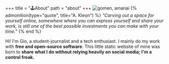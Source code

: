 +++
title = "🕹️About"
path = "about"
+++
![gomen, amanai](/imgs/amanai.jpg) 
{% admonition(type="quote", title="A. Kleon") %}
*"Carving out a space for yourself online, somewhere where you can express yourself and share your work, is still one of the best possible investments you can make with your time."*
{% end %}

Hi! I'm Gio, a student-journalist and a tech enthusiast. I mainly do my work with **free and open-source software**. This little static website of mine was born to **share what I do without relying heavily on social media; I'm a control freak.** 

